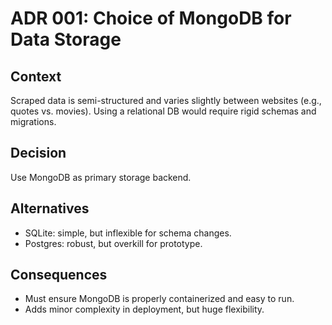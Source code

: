 # ADR 001: Choice of MongoDB for Data Storage

## Context
Scraped data is semi-structured and varies slightly between websites (e.g., quotes vs. movies). Using a relational DB would require rigid schemas and migrations.

## Decision
Use MongoDB as primary storage backend.

## Alternatives
- SQLite: simple, but inflexible for schema changes.
- Postgres: robust, but overkill for prototype.

## Consequences
- Must ensure MongoDB is properly containerized and easy to run.
- Adds minor complexity in deployment, but huge flexibility.
